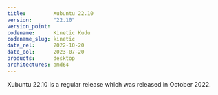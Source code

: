 ```yaml
---
title:         Xubuntu 22.10
version:       "22.10"
version_point:
codename:      Kinetic Kudu
codename_slug: kinetic
date_rel:      2022-10-20
date_eol:      2023-07-20
products:      desktop
architectures: amd64
---
```


Xubuntu 22.10 is a regular release which was released in October 2022.
